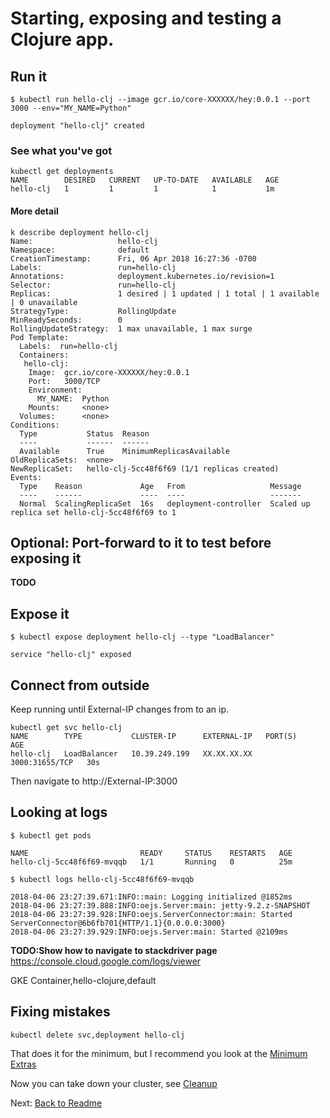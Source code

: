# Starting, exposing and testing a Clojure app.

## Run it

``` console
$ kubectl run hello-clj --image gcr.io/core-XXXXXX/hey:0.0.1 --port 3000 --env="MY_NAME=Python"

deployment "hello-clj" created
```

### See what you've got

``` console
kubectl get deployments
NAME        DESIRED   CURRENT   UP-TO-DATE   AVAILABLE   AGE
hello-clj   1         1         1            1           1m
```

#### More detail

``` console
k describe deployment hello-clj
Name:                   hello-clj
Namespace:              default
CreationTimestamp:      Fri, 06 Apr 2018 16:27:36 -0700
Labels:                 run=hello-clj
Annotations:            deployment.kubernetes.io/revision=1
Selector:               run=hello-clj
Replicas:               1 desired | 1 updated | 1 total | 1 available | 0 unavailable
StrategyType:           RollingUpdate
MinReadySeconds:        0
RollingUpdateStrategy:  1 max unavailable, 1 max surge
Pod Template:
  Labels:  run=hello-clj
  Containers:
   hello-clj:
    Image:  gcr.io/core-XXXXXX/hey:0.0.1
    Port:   3000/TCP
    Environment:
      MY_NAME:  Python
    Mounts:     <none>
  Volumes:      <none>
Conditions:
  Type           Status  Reason
  ----           ------  ------
  Available      True    MinimumReplicasAvailable
OldReplicaSets:  <none>
NewReplicaSet:   hello-clj-5cc48f6f69 (1/1 replicas created)
Events:
  Type    Reason             Age   From                   Message
  ----    ------             ----  ----                   -------
  Normal  ScalingReplicaSet  16s   deployment-controller  Scaled up replica set hello-clj-5cc48f6f69 to 1
```

## Optional: Port-forward to it to test before exposing it

**TODO**

## Expose it

``` console
$ kubectl expose deployment hello-clj --type "LoadBalancer"

service "hello-clj" exposed
```

## Connect from outside

Keep running until External-IP changes from <pending> to an ip.

``` console
kubectl get svc hello-clj
NAME        TYPE           CLUSTER-IP      EXTERNAL-IP   PORT(S)          AGE
hello-clj   LoadBalancer   10.39.249.199   XX.XX.XX.XX   3000:31655/TCP   30s
```

Then navigate to http://External-IP:3000

## Looking at logs

``` console
$ kubectl get pods

NAME                         READY     STATUS    RESTARTS   AGE
hello-clj-5cc48f6f69-mvqqb   1/1       Running   0          25m

$ kubectl logs hello-clj-5cc48f6f69-mvqqb

2018-04-06 23:27:39.671:INFO::main: Logging initialized @1852ms
2018-04-06 23:27:39.888:INFO:oejs.Server:main: jetty-9.2.z-SNAPSHOT
2018-04-06 23:27:39.928:INFO:oejs.ServerConnector:main: Started ServerConnector@6b6fb701{HTTP/1.1}{0.0.0.0:3000}
2018-04-06 23:27:39.929:INFO:oejs.Server:main: Started @2109ms
```

**TODO:Show how to navigate to stackdriver page**
https://console.cloud.google.com/logs/viewer

GKE Container,hello-clojure,default 

## Fixing mistakes
``` console
kubectl delete svc,deployment hello-clj
```

That does it for the minimum, but I recommend you look at the [Minimum Extras](07-minimum-extras.md)

Now you can take down your cluster, see [Cleanup](99-cleanup.md)

Next: [Back to Readme](../README.md)

